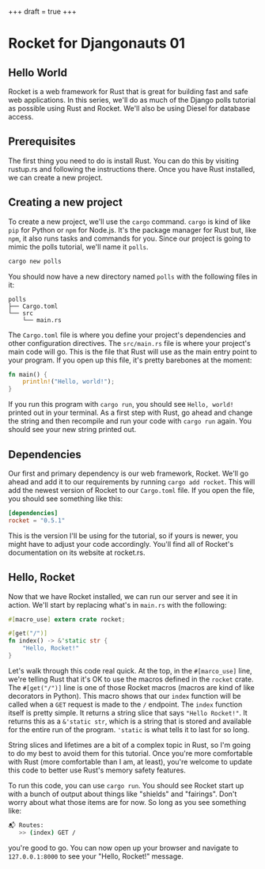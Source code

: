 +++
draft = true
+++
# Rocket for Djangonauts 01

## Hello World

Rocket is a web framework for Rust that is great for building fast and
safe web applications. In this series, we'll do as much of the Django
polls tutorial as possible using Rust and Rocket. We'll also be using
Diesel for database access.

## Prerequisites

The first thing you need to do is install Rust. You can do this by
visiting rustup.rs and following the instructions there. Once you have
Rust installed, we can create a new project.

## Creating a new project

To create a new project, we'll use the `cargo` command. `cargo` is kind
of like `pip` for Python or `npm` for Node.js. It's the package manager
for Rust but, like `npm`, it also runs tasks and commands for you. Since
our project is going to mimic the polls tutorial, we'll name it `polls`.

```sh
cargo new polls
```

You should now have a new directory named `polls` with the following
files in it:

```text
polls
├── Cargo.toml
└── src
    └── main.rs
```

The `Cargo.toml` file is where you define your project's dependencies
and other configuration directives. The `src/main.rs` file is where your
project's main code will go. This is the file that Rust will use as the
main entry point to your program. If you open up this file, it's pretty
barebones at the moment:

```rust
fn main() {
    println!("Hello, world!");
}
```

If you run this program with `cargo run`, you should see `Hello, world!`
printed out in your terminal. As a first step with Rust, go ahead and
change the string and then recompile and run your code with `cargo run`
again. You should see your new string printed out.

## Dependencies

Our first and primary dependency is our web framework, Rocket. We'll go
ahead and add it to our requirements by running `cargo add rocket`. This
will add the newest version of Rocket to our `Cargo.toml` file. If you
open the file, you should see something like this:

```toml
[dependencies]
rocket = "0.5.1"
```

This is the version I'll be using for the tutorial, so if yours is
newer, you might have to adjust your code accordingly. You'll find all
of Rocket's documentation on its website at rocket.rs.

## Hello, Rocket

Now that we have Rocket installed, we can run our server and see it in
action. We'll start by replacing what's in `main.rs` with the following:

```rust
#[macro_use] extern crate rocket;

#[get("/")]
fn index() -> &'static str {
    "Hello, Rocket!"
}
```

Let's walk through this code real quick. At the top, in the
`#[marco_use]` line, we're telling Rust that it's OK to use the macros
defined in the `rocket` crate. The `#[get("/")]` line is one of those
Rocket macros (macros are kind of like decorators in Python). This macro
shows that our `index` function will be called when a `GET` request is
made to the `/` endpoint. The `index` function itself is pretty simple.
It returns a string slice that says `"Hello Rocket!"`. It returns this
as a `&'static str`, which is a string that is stored and available for
the entire run of the program. `'static` is what tells it to last for so
long.

String slices and lifetimes are a bit of a complex topic in Rust, so I'm
going to do my best to avoid them for this tutorial. Once you're more
comfortable with Rust (more comfortable than I am, at least), you're
welcome to update this code to better use Rust's memory safety features.

To run this code, you can use `cargo run`. You should see Rocket start
up with a bunch of output about things like "shields" and "fairings".
Don't worry about what those items are for now. So long as you see
something like:

```sh
📬 Routes:
   >> (index) GET /
```

you're good to go. You can now open up your browser and navigate to
`127.0.0.1:8000` to see your "Hello, Rocket!" message.
